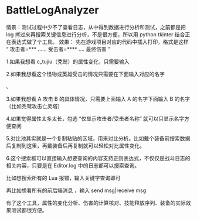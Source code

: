 # BattleLogAnalyzer
情景：测试过程中少不了查看日志，从中得到数据进行分析和测试，之前都是把 log 拷过来再搜索关键信息进行分析，不是很方便，所以用 python tkinter 结合正在表达式做了个工具。
效果：
先在游戏项目对应的代码中插入打印，格式是这样 “ 攻击者=*** ...... 受击者=**** .... 最终伤害 ”


1.如果我想看 c_tujiu（秃鹫）的属性变化，只需要输入




2.如果我想看这个怪物或英雄受击的情况只需要在下面输入对应的名字

、


3.如果我想看 A 攻击 B 的具体情况，只需要上面输入 A 的名字下面输入 B 的名字（比如秃鹫攻击亡灵塔）


4.如果觉得属性太多太长，勾选 “仅显示攻击者/受击者名称” 就可以只显示名字方便查阅


5.对比池其实就是一个复制粘贴的区域，用来对比分析。比如戴个装备前搜索数据后复制到这里，再戴装备后再复制就可以轻松对比属性变化。


6.这个搜索框可以直接输入想要查询的内容支持正则表达式，不仅仅是战斗日志的相关内容，只要是在 Editor.log 中的日志都可以搜索查询。


比如想搜索所有的 Lua 报错，输入关键字查询即可


再比如想看所有的前后端消息 ，输入 send msg|receive msg


有了这个工具，属性的变化分析、伤害的计算核对、技能释放序列、装备的实际效果测试都很方便。

